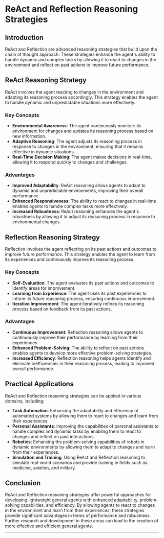 # ReAct and Reflection Reasoning Strategies

## Introduction
ReAct and Reflection are advanced reasoning strategies that build upon the chain of thought approach. These strategies enhance the agent's ability to handle dynamic and complex tasks by allowing it to react to changes in the environment and reflect on past actions to improve future performance.

## ReAct Reasoning Strategy
ReAct involves the agent reacting to changes in the environment and adapting its reasoning process accordingly. This strategy enables the agent to handle dynamic and unpredictable situations more effectively.

### Key Concepts
- **Environmental Awareness**: The agent continuously monitors its environment for changes and updates its reasoning process based on new information.
- **Adaptive Reasoning**: The agent adjusts its reasoning process in response to changes in the environment, ensuring that it remains effective in dynamic situations.
- **Real-Time Decision Making**: The agent makes decisions in real-time, allowing it to respond quickly to changes and challenges.

### Advantages
- **Improved Adaptability**: ReAct reasoning allows agents to adapt to dynamic and unpredictable environments, improving their overall performance.
- **Enhanced Responsiveness**: The ability to react to changes in real-time enables agents to handle complex tasks more effectively.
- **Increased Robustness**: ReAct reasoning enhances the agent's robustness by allowing it to adjust its reasoning process in response to environmental changes.

## Reflection Reasoning Strategy
Reflection involves the agent reflecting on its past actions and outcomes to improve future performance. This strategy enables the agent to learn from its experiences and continuously improve its reasoning process.

### Key Concepts
- **Self-Evaluation**: The agent evaluates its past actions and outcomes to identify areas for improvement.
- **Learning from Experience**: The agent uses its past experiences to inform its future reasoning process, ensuring continuous improvement.
- **Iterative Improvement**: The agent iteratively refines its reasoning process based on feedback from its past actions.

### Advantages
- **Continuous Improvement**: Reflection reasoning allows agents to continuously improve their performance by learning from their experiences.
- **Enhanced Problem-Solving**: The ability to reflect on past actions enables agents to develop more effective problem-solving strategies.
- **Increased Efficiency**: Reflection reasoning helps agents identify and eliminate inefficiencies in their reasoning process, leading to improved overall performance.

## Practical Applications
ReAct and Reflection reasoning strategies can be applied in various domains, including:
- **Task Automation**: Enhancing the adaptability and efficiency of automated systems by allowing them to react to changes and learn from their experiences.
- **Personal Assistants**: Improving the capabilities of personal assistants to handle complex and dynamic tasks by enabling them to react to changes and reflect on past interactions.
- **Robotics**: Enhancing the problem-solving capabilities of robots in dynamic environments by allowing them to adapt to changes and learn from their experiences.
- **Simulation and Training**: Using ReAct and Reflection reasoning to simulate real-world scenarios and provide training in fields such as medicine, aviation, and military.

## Conclusion
ReAct and Reflection reasoning strategies offer powerful approaches for developing lightweight general agents with enhanced adaptability, problem-solving capabilities, and efficiency. By allowing agents to react to changes in the environment and learn from their experiences, these strategies provide significant advantages in terms of performance and robustness. Further research and development in these areas can lead to the creation of more effective and efficient general agents.

---
